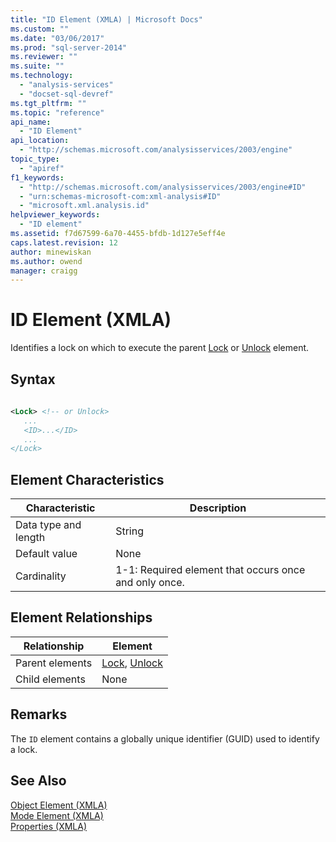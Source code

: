 ```yaml
---
title: "ID Element (XMLA) | Microsoft Docs"
ms.custom: ""
ms.date: "03/06/2017"
ms.prod: "sql-server-2014"
ms.reviewer: ""
ms.suite: ""
ms.technology: 
  - "analysis-services"
  - "docset-sql-devref"
ms.tgt_pltfrm: ""
ms.topic: "reference"
api_name: 
  - "ID Element"
api_location: 
  - "http://schemas.microsoft.com/analysisservices/2003/engine"
topic_type: 
  - "apiref"
f1_keywords: 
  - "http://schemas.microsoft.com/analysisservices/2003/engine#ID"
  - "urn:schemas-microsoft-com:xml-analysis#ID"
  - "microsoft.xml.analysis.id"
helpviewer_keywords: 
  - "ID element"
ms.assetid: f7d67599-6a70-4455-bfdb-1d127e5eff4e
caps.latest.revision: 12
author: minewiskan
ms.author: owend
manager: craigg
---
```

# ID Element (XMLA)
  Identifies a lock on which to execute the parent [Lock](../xml-elements-commands/lock-element-xmla.md) or [Unlock](../xml-elements-commands/unlock-element-xmla.md) element.  
  
## Syntax  
  
```xml  
  
<Lock> <!-- or Unlock>  
   ...  
   <ID>...</ID>  
   ...  
</Lock>  
```  
  
## Element Characteristics  
  
|Characteristic|Description|  
|--------------------|-----------------|  
|Data type and length|String|  
|Default value|None|  
|Cardinality|1-1: Required element that occurs once and only once.|  
  
## Element Relationships  
  
|Relationship|Element|  
|------------------|-------------|  
|Parent elements|[Lock](../xml-elements-commands/lock-element-xmla.md), [Unlock](../xml-elements-commands/unlock-element-xmla.md)|  
|Child elements|None|  
  
## Remarks  
 The `ID` element contains a globally unique identifier (GUID) used to identify a lock.  
  
## See Also  
 [Object Element &#40;XMLA&#41;](object-element-xmla.md)   
 [Mode Element &#40;XMLA&#41;](mode-element-xmla.md)   
 [Properties &#40;XMLA&#41;](xml-elements-properties.md)  
  
  
